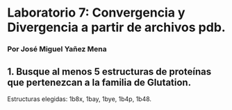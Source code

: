 # Laboratorio 7: Convergencia y Divergencia a partir de archivos pdb.

### Por José Miguel Yañez Mena

## 1. Busque	 al	 menos	 5	 estructuras	 de	 proteínas	 que	 pertenezcan	 a	 la	 familia	 de	Glutation. 

Estructuras elegidas: 1b8x, 1bay, 1bye, 1b4p, 1b48.

## 



